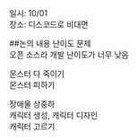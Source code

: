 일시: 10/01  
장소: 디스코드로 비대면  
  
##논의 내용
난이도 문제  
오픈 소스라 개발 난이도가 너무 낮음  


몬스터 다 죽이기  
몬스터 피하기  

장애물 상중하  
캐릭터 생성, 캐릭터 디자인  
캐릭터 고르기  
